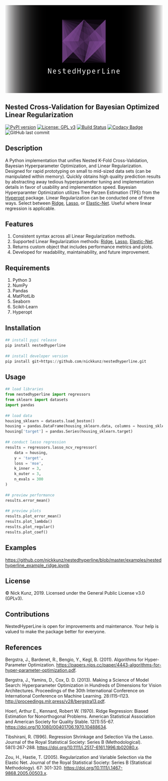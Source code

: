 <div align="center">
  <img src="https://github.com/nickkunz/nestedhyperline/blob/master/media/images/nestedhyperline_banner.png">
</div>

## Nested Cross-Validation for Bayesian Optimized Linear Regularization
[![PyPI version](https://badge.fury.io/py/nestedhyperline.svg)](https://badge.fury.io/py/nestedhyperline)
[![License: GPL v3](https://img.shields.io/badge/License-GPLv3-blue.svg)](https://www.gnu.org/licenses/gpl-3.0)
[![Build Status](https://travis-ci.com/nickkunz/nestedhyperline.svg?branch=master)](https://travis-ci.com/nickkunz/nestedhyperline)
[![Codacy Badge](https://api.codacy.com/project/badge/Grade/1a851e718e1441adb251c14458d20b3b)](https://www.codacy.com/manual/nickkunz/nestedhyperline?utm_source=github.com&amp;utm_medium=referral&amp;utm_content=nickkunz/nestedhyperline&amp;utm_campaign=Badge_Grade)
![GitHub last commit](https://img.shields.io/github/last-commit/nickkunz/nestedhyperline)

## Description
A Python implementation that unifies Nested K-Fold Cross-Validation, Bayesian Hyperparameter Optimization, and Linear Regularization. Designed for rapid prototyping on small to mid-sized data sets (can be manipulated within memory). Quickly obtains high quality prediction results by abstracting away tedious hyperparameter tuning and implementation details in favor of usability and implementation speed. Bayesian Hyperparamter Optimization utilizes Tree Parzen Estimation (TPE) from the <a href="https://github.com/hyperopt/hyperopt">Hyperopt</a> package. Linear Regularization can be conducted one of three ways. Select between <a href="https://scikit-learn.org/stable/modules/generated/sklearn.linear_model.Ridge.html">Ridge</a>, <a href="https://scikit-learn.org/stable/modules/generated/sklearn.linear_model.Lasso.html">Lasso</a>, or <a href="https://scikit-learn.org/stable/modules/generated/sklearn.linear_model.ElasticNet.html">Elastic-Net</a>. Useful where linear regression is applicable.

## Features
1. Consistent syntax across all Linear Regularization methods.
2. Supported Linear Regularization methods: <a href="https://scikit-learn.org/stable/modules/generated/sklearn.linear_model.Ridge.html">Ridge</a>, <a href="https://scikit-learn.org/stable/modules/generated/sklearn.linear_model.Lasso.html">Lasso</a>, <a href="https://scikit-learn.org/stable/modules/generated/sklearn.linear_model.ElasticNet.html">Elastic-Net</a>.
3. Returns custom object that includes performance metrics and plots.
4. Developed for readability, maintainability, and future improvement.

## Requirements
1. Python 3
2. NumPy
3. Pandas
4. MatPlotLib
5. Seaborn
6. Scikit-Learn
7. Hyperopt

## Installation
```python
## install pypi release
pip install nestedhyperline

## install developer version
pip install git+https://github.com/nickkunz/nestedhyperline.git
```

## Usage
```python
## load libraries
from nestedhyperline import regressors
from sklearn import datasets
import pandas

## load data
housing_sklearn = datasets.load_boston()
housing = pandas.DataFrame(housing_sklearn.data, columns = housing_sklearn.feature_names)
housing['target'] = pandas.Series(housing_sklearn.target)

## conduct lasso regression
results = regressors.lasso_ncv_regressor(
    data = housing,
    y = 'target',
    loss = 'mse',
    k_inner = 3,
    k_outer = 3,
    n_evals = 300
)

## preview performance
results.error_mean()

## preview plots
results.plot_error_mean()
results.plot_lambda()
results.plot_regular()
results.plot_coef()
```
## Examples
https://github.com/nickkunz/nestedhyperline/blob/master/examples/nestedhyperline_example_ridge.ipynb

## License
© Nick Kunz, 2019. Licensed under the General Public License v3.0 (GPLv3).

## Contributions
NestedHyperLine is open for improvements and maintenance. Your help is valued to make the package better for everyone.

## References
Bergstra, J., Bardenet, R., Bengio, Y., Kegl, B. (2011). Algorithms for Hyper-Parameter Optimization. https://papers.nips.cc/paper/4443-algorithms-for-hyper-parameter-optimization.pdf.

Bergstra, J., Yamins, D., Cox, D. D. (2013). Making a Science of Model Search: Hyperparameter Optimization in Hundreds of Dimensions for Vision Architectures. 
Proceedings of the 30th International Conference on International Conference on Machine Learning. 28:I115–I123. http://proceedings.mlr.press/v28/bergstra13.pdf.

Hoerl, Arthur E., Kennard, Robert W. (1970). Ridge Regression: Biased Estimation for Nonorthogonal Problems. American Statistical Association and American Society for Quality Stable. 12(1):55-67. https://doi.org/10.1080/00401706.1970.10488634.

Tibshirani, R. (1996).  Regression Shrinkage and Selection Via the Lasso. Journal of the Royal Statistical Society: Series B (Methodological). 58(1):267-288. https://doi.org/10.1111/j.2517-6161.1996.tb02080.x.

Zou, H., Hastie, T. (2005). Regularization and Variable Selection via the Elastic Net. Journal of the Royal Statistical Society: Series B (Statistical Methodology). 67: 301-320. https://doi.org/10.1111/j.1467-9868.2005.00503.x.
